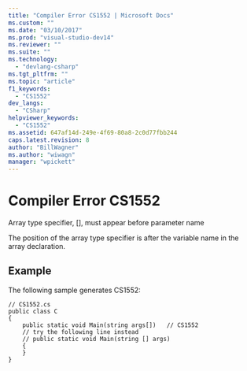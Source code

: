 ```yaml
---
title: "Compiler Error CS1552 | Microsoft Docs"
ms.custom: ""
ms.date: "03/10/2017"
ms.prod: "visual-studio-dev14"
ms.reviewer: ""
ms.suite: ""
ms.technology: 
  - "devlang-csharp"
ms.tgt_pltfrm: ""
ms.topic: "article"
f1_keywords: 
  - "CS1552"
dev_langs: 
  - "CSharp"
helpviewer_keywords: 
  - "CS1552"
ms.assetid: 647af14d-249e-4f69-80a8-2c0d77fbb244
caps.latest.revision: 8
author: "BillWagner"
ms.author: "wiwagn"
manager: "wpickett"
---
```

# Compiler Error CS1552
Array type specifier, [], must appear before parameter name  
  
 The position of the array type specifier is after the variable name in the array declaration.  
  
## Example  
 The following sample generates CS1552:  
  
```  
// CS1552.cs  
public class C  
{  
    public static void Main(string args[])   // CS1552  
    // try the following line instead  
    // public static void Main(string [] args)  
    {  
    }  
}  
```